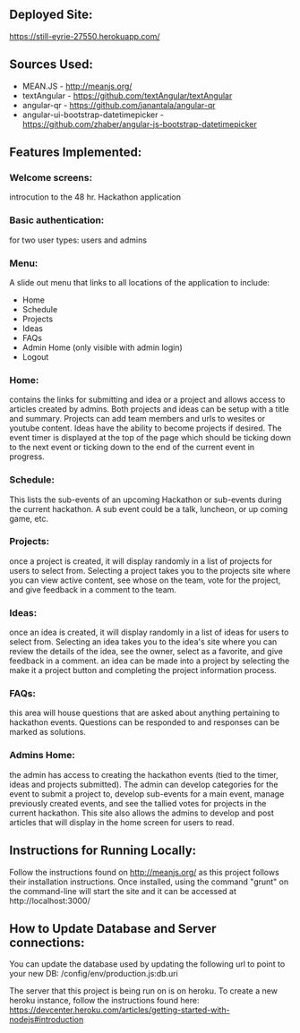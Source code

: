 ## Deployed Site: 
https://still-eyrie-27550.herokuapp.com/

## Sources Used:
- MEAN.JS - http://meanjs.org/
- textAngular - https://github.com/textAngular/textAngular
- angular-qr - https://github.com/janantala/angular-qr
- angular-ui-bootstrap-datetimepicker - https://github.com/zhaber/angular-js-bootstrap-datetimepicker

## Features Implemented:
### Welcome screens: 
introcution to the 48 hr. Hackathon application
### Basic authentication:
for two user types: users and admins
### Menu:
A slide out menu that links to all locations of the application to include:
- Home
- Schedule
- Projects
- Ideas
- FAQs
- Admin Home (only visible with admin login)
- Logout
### Home: 
contains the links for submitting and idea or a project and allows access to articles created by admins.  Both projects and ideas can be setup with a title and summary.  Projects can add team members and urls to wesites or youtube content.  Ideas have the ability to become projects if desired.  The event timer is displayed at the top of the page which should be ticking down to the next event or ticking down to the end of the current event in progress.
### Schedule: 
This lists the sub-events of an upcoming Hackathon or sub-events during the current hackathon.  A sub event could be a 	talk, luncheon, or up coming game, etc.
### Projects: 
once a project is created, it will display randomly in a list of projects for users to select from.  Selecting a project takes you to the projects site where you can view active content, see whose on the team, vote for the project, and give feedback in a comment to the team.
### Ideas: 
once an idea is created, it will display randomly in a list of ideas for users to select from.  Selecting an idea takes you to the idea's site where you can review the details of the idea, see the owner, select as a favorite, and give feedback in a comment.  an idea can be made into a project by selecting the make it a project button and completing the project information process.
### FAQs: 
this area will house questions that are asked about anything pertaining to hackathon events.  Questions can be responded to and responses can be marked as solutions.
### Admins Home: 
the admin has access to creating the hackathon events (tied to the timer, ideas and projects submitted).  The admin can develop categories for the event to submit a project to, develop sub-events for a main event, manage previously created events, and see the tallied votes for projects in the current hackathon.  This site also allows the admins to develop and post articles that will display in the home screen for users to read.

## Instructions for Running Locally:
Follow the instructions found on http://meanjs.org/ as this project follows their installation instructions. Once installed, using the command "grunt" on the command-line will start the site and it can be accessed at http://localhost:3000/

## How to Update Database and Server connections:
You can update the database used by updating the following url to point to your new DB:
/config/env/production.js:db.uri

The server that this project is being run on is on heroku. To create a new heroku instance, follow the instructions found here: https://devcenter.heroku.com/articles/getting-started-with-nodejs#introduction
